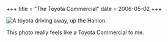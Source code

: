 +++
title = "The Toyota Commercial"
date = 2006-05-02
+++

![A toyota driving away, up the Hanlon.](http://www.aphoenix.ca/photoblog/photos/TheToyotaCommercial.jpg)

This photo really feels like a Toyota Commercial to me.
